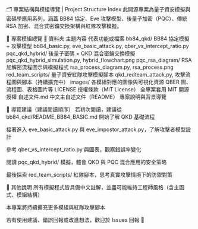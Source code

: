🗂️ 專案結構與模組導覽 | Project Structure Index
此開源專案為量子資安模擬與密碼學應用系列，涵蓋 BB84 協定、Eve 攻擊模型、後量子加密（PQC）、傳統 RSA 加密、混合式密鑰交換架構與紅隊攻擊模擬。

📌 專案模組總覽
📁 資料夾	主題內容	代表功能或檔案
bb84_qkd/	BB84 協定模擬 + 攻擊模型	bb84_basic.py, eve_basic_attack.py, qber_vs_intercept_ratio.py
pqc_qkd_hybrid/	後量子密碼 × QKD 混合密鑰交換模擬	pqc_qkd_hybrid_simulation.py, hybrid_flowchart.png
pqc_rsa_diagram/	RSA 加解密流程圖示與模擬程式	rsa_process_diagram.py, rsa_process.png
red_team_scripts/	量子資安紅隊攻擊模擬腳本	qkd_redteam_attack.py, 攻擊流程圖與腳本（持續擴充中）
images/	各模組對應的圖像與可視化資源	QBER 圖、流程圖、表格圖片等
LICENSE	授權條款（MIT License）	全專案套用 MIT 開源授權
自述文件.md	中文主自述文件（README）	專案說明與背景導覽

🚀 導覽建議（建議閱讀順序）
若初次閱讀，建議從 bb84_qkd/README_BB84_BASIC.md 開始了解 QKD 基礎流程

接著進入 eve_basic_attack.py 與 eve_impostor_attack.py，了解攻擊者模型設計

參考 qber_vs_intercept_ratio.py 與圖表，觀察錯誤率變化

閱讀 pqc_qkd_hybrid/ 模擬，體會 QKD 與 PQC 混合應用的安全策略

最後探索 red_team_scripts/ 紅隊腳本，思考真實攻擊情境下的防禦對策

📎 其他說明
所有模擬程式皆具備中文註解，並盡可能維持工程師風格（含主函式、模組結構）

本專案將持續擴充更多模組與紅隊攻擊腳本

若有使用建議、錯誤回報或改進想法，歡迎於 Issues 回報 🙌
